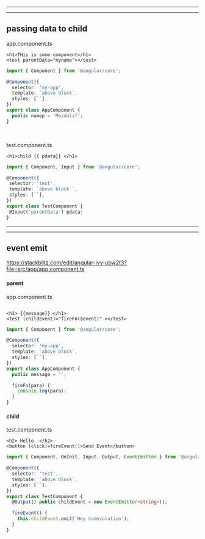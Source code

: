 -----------------------------------------
-----------------------------------------
## passing data to child

app.component.ts
```blade 
<h1>THis is some component</h1>
<test parentData="myname"></test>
```
```ts
import { Component } from '@angular/core';

@Component({
  selector: 'my-app',
  template: `above block`,
  styles: [``],
})
export class AppComponent {
  public namep = 'Mozdalif';
}


```
<br>

test.component.ts
```blade
<h1>child {{ pdata}} </h1> 
 ```
 ```ts
 import { Component, Input } from '@angular/core';

@Component({
  selector: 'test',
  template: `above block `,
  styles: [``],
})
export class TestComponent {
  @Input('parentData') pdata;
}

 
 ````
 



-------------------------------------------
----------------------------------------

## event emit
https://stackblitz.com/edit/angular-ivy-ubw2t3?file=src/app/app.component.ts
#### parent 
app.component.ts
```blade

<h1> {{message}} </h1>
<test (childEvent)="fireFn($event)" ></test>

```

```ts
import { Component } from '@angular/core';

@Component({
  selector: 'my-app',
  template: `above block`,
  styles: [``],
})
export class AppComponent {
  public message = '';

  fireFn(para) {
    console.log(para);
  }
}

```
#### child


test.component.ts
```blade
<h2> Hello  </h2>
<button (click)=fireEvent()>Send Event</button>
```
```ts
import { Component, OnInit, Input, Output, EventEmitter } from '@angular/core';

@Component({
  selector: 'test',
  template: `above block`,
  styles: [``],
})
export class TestComponent {
  @Output() public childEvent = new EventEmitter<string>();

  fireEvent() {
    this.childEvent.emit('Hey Codevolution');
  }
}

```


